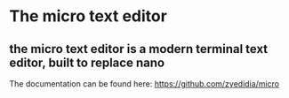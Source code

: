 # The micro text editor
## the micro text editor is a modern terminal text editor, built to replace nano
The documentation can be found here: https://github.com/zyedidia/micro

